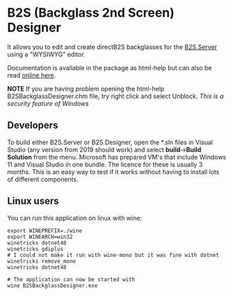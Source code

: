 # B2S (Backglass 2nd Screen) Designer

It allows you to edit and create directB2S backglasses for the [B2S.Server](https://github.com/vpinball/b2s-backglass) using a "WYSIWYG" editor.

Documentation is available in the package as html-help but can also be read [online here](https://htmlpreview.github.io/?https://raw.githubusercontent.com/vpinball/b2s-designer/master/b2sbackglassdesigner/b2sbackglassdesigner/htmlhelp/Introduction.htm).

**NOTE** If you are having problem opening the html-help B2SBackglassDesigner.chm file, try right click and select Unblock. *This is a security feature of Windows*

## Developers

To build either B2S.Server or B2S.Designer, open the *.sln files in Visual Studio (any version from 2019 should work) and select **build**->**Build Solution** from the menu.
Microsoft has prepared VM's that include Windows 11 and Visual Studio in one bundle. The licence for these is usually 3 months. This is an easy way to test if it works without having to install lots of different components.

## Linux users

You can run this application on linux with wine:

```shell-session
export WINEPREFIX=./wine
export WINEARCH=win32
winetricks dotnet40
winetricks gdiplus
# I could not make it run with wine-mono but it was fine with dotnet
winetricks remove_mono
winetricks dotnet48

# The application can now be started with
wine B2SBackglassDesigner.exe
```
